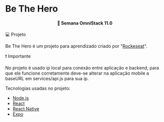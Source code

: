 <h1>
	<strong>Be The Hero</strong>
</h1>

<h4 align="center"> 
	🚀 Semana OmniStack 11.0
</h4>
<p align="center">

💻 Projeto

Be The Hero é um projeto para aprendizado criado por "<a href="https://github.com/Rocketseat">Rockeseat</a>".

❗ Importante

No projeto é usado ip local para conexão entre aplicação e backend, para que ele funcione corretamente deve-se alterar na aplicação mobile a baseURL em services/api.js para sua ip.

Tecnologias usadas no projeto:

- [Node.js](https://nodejs.org/en/) 
- [React](https://reactjs.org)
- [React Native](https://facebook.github.io/react-native/)
- [Expo](https://expo.io/)


